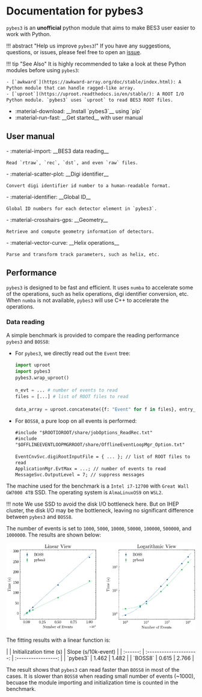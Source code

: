 # Documentation for pybes3

`pybes3` is an **unofficial** python module that aims to make BES3 user easier to work with Python.

!!! abstract "Help us improve `pybes3`!"
    If you have any suggestions, questions, or issues, please feel free to open an [issue](https://github.com/mrzimu/pybes3/issues/new/choose).

!!! tip "See Also"
    It is highly recommended to take a look at these Python modules before using `pybes3`:

    - [`awkward`](https://awkward-array.org/doc/stable/index.html): A Python module that can handle ragged-like array.
    - [`uproot`](https://uproot.readthedocs.io/en/stable/): A ROOT I/O Python module. `pybes3` uses `uproot` to read BES3 ROOT files.

<div class="grid cards" markdown>

- <a href="installation" style="text-decoration: none; color: inherit;">
    :material-download: __Install `pybes3`__ using `pip`
  </a>

- <a href="#user-manual" style="text-decoration: none; color: inherit;">
    :material-run-fast: __Get started__ with user manual
  </a>

</div>

## User manual

<div class="grid cards" markdown>
- <a href="user-manual/bes3-data-reading" style="text-decoration: none; color: inherit;">
    :material-import: __BES3 data reading__
    
    Read `rtraw`, `rec`, `dst`, and even `raw` files.
  </a>
</div>

<div class="grid cards" markdown>
- <a href="user-manual/digi-identifier" style="text-decoration: none; color: inherit;">
    :material-scatter-plot: __Digi identifier__

    Convert digi identifier id number to a human-readable format.
  </a>
</div>

<div class="grid cards" markdown>
- <a href="user-manual/detector/global-id" style="text-decoration: none; color: inherit;">
    :material-identifier: __Global ID__

    Global ID numbers for each detector element in `pybes3`.
  </a>
</div>

<div class="grid cards" markdown>
- <a href="user-manual/detector/geometry" style="text-decoration: none; color: inherit;">
    :material-crosshairs-gps: __Geometry__

    Retrieve and compute geometry information of detectors.
  </a>
</div>

<div class="grid cards" markdown>
- <a href="user-manual/helix" style="text-decoration: none; color: inherit;">
    :material-vector-curve: __Helix operations__

    Parse and transform track parameters, such as helix, etc.
  </a>
</div>

## Performance

`pybes3` is designed to be fast and efficient. It uses `numba` to accelerate some of the operations, such as helix operations, digi identifier conversion, etc. When `numba` is not available, `pybes3` will use C++ to accelerate the operations.

### Data reading

A simple benchmark is provided to compare the reading performance `pybes3` and `BOSS8`:

- For `pybes3`, we directly read out the `Event` tree:

    ```python
    import uproot
    import pybes3
    pybes3.wrap_uproot()

    n_evt = ... # number of events to read
    files = [...] # list of ROOT files to read

    data_array = uproot.concatenate({f: "Event" for f in files}, entry_stop=n_evt)
    ```


- For `BOSS8`, a pure loop on all events is performed:

    ```
    #include "$ROOTIOROOT/share/jobOptions_ReadRec.txt"
    #include "$OFFLINEEVENTLOOPMGRROOT/share/OfflineEventLoopMgr_Option.txt"

    EventCnvSvc.digiRootInputFile = { ... }; // list of ROOT files to read
    ApplicationMgr.EvtMax = ...; // number of events to read
    MessageSvc.OutputLevel = 7; // suppress messages
    ```

The machine used for the benchmark is a `Intel i7-12700` with `Great Wall GW7000 4TB` SSD. The operating system is `AlmaLinuxOS9` on `WSL2`.

!!! note
    We use SSD to avoid the disk I/O bottleneck here. But on IHEP cluster, the disk I/O may be the bottleneck, leaving no significant difference between `pybes3` and `BOSS8`.

The number of events is set to `1000`, `5000`, `10000`, `50000`, `100000`, `500000`, and `1000000`. The results are shown below:

![Dummy Reading Performance](image/io-benchmarking.png)

The fitting results with a linear function is:


<div class="center-table" markdown>
|          | Initialization time (s) | Slope (s/10k-event) |
| :------: | :---------------------: | :-----------------: |
| `pybes3` | 1.462                   | 1.482               |
| `BOSS8`  | 0.615                   | 2.766               |
</div>

The result shows that `pybes3` can read faster than `BOSS8` in most of the cases. It is slower than `BOSS8` when reading small number of events (~1000), becuase the module importing and initialization time is counted in the benchmark.
